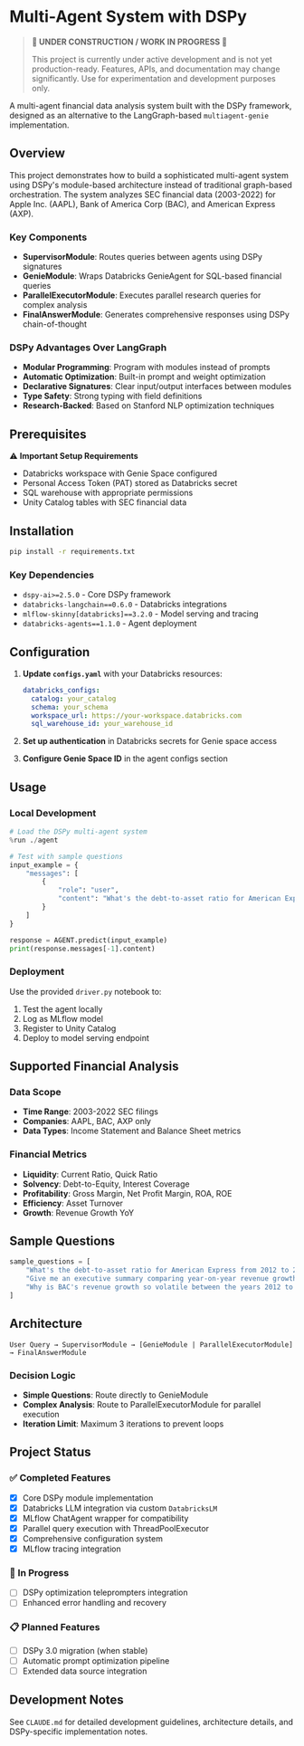 # Multi-Agent System with DSPy

> **🚧 UNDER CONSTRUCTION / WORK IN PROGRESS 🚧**
> 
> This project is currently under active development and is not yet production-ready. Features, APIs, and documentation may change significantly. Use for experimentation and development purposes only.

A multi-agent financial data analysis system built with the DSPy framework, designed as an alternative to the LangGraph-based `multiagent-genie` implementation.

## Overview

This project demonstrates how to build a sophisticated multi-agent system using DSPy's module-based architecture instead of traditional graph-based orchestration. The system analyzes SEC financial data (2003-2022) for Apple Inc. (AAPL), Bank of America Corp (BAC), and American Express (AXP).

### Key Components

- **SupervisorModule**: Routes queries between agents using DSPy signatures
- **GenieModule**: Wraps Databricks GenieAgent for SQL-based financial queries
- **ParallelExecutorModule**: Executes parallel research queries for complex analysis
- **FinalAnswerModule**: Generates comprehensive responses using DSPy chain-of-thought

### DSPy Advantages Over LangGraph

- **Modular Programming**: Program with modules instead of prompts
- **Automatic Optimization**: Built-in prompt and weight optimization
- **Declarative Signatures**: Clear input/output interfaces between modules
- **Type Safety**: Strong typing with field definitions
- **Research-Backed**: Based on Stanford NLP optimization techniques

## Prerequisites

⚠️ **Important Setup Requirements**

- Databricks workspace with Genie Space configured
- Personal Access Token (PAT) stored as Databricks secret
- SQL warehouse with appropriate permissions
- Unity Catalog tables with SEC financial data

## Installation

```bash
pip install -r requirements.txt
```

### Key Dependencies

- `dspy-ai>=2.5.0` - Core DSPy framework
- `databricks-langchain==0.6.0` - Databricks integrations
- `mlflow-skinny[databricks]==3.2.0` - Model serving and tracing
- `databricks-agents==1.1.0` - Agent deployment

## Configuration

1. **Update `configs.yaml`** with your Databricks resources:
   ```yaml
   databricks_configs:
     catalog: your_catalog
     schema: your_schema  
     workspace_url: https://your-workspace.databricks.com
     sql_warehouse_id: your_warehouse_id
   ```

2. **Set up authentication** in Databricks secrets for Genie space access

3. **Configure Genie Space ID** in the agent configs section

## Usage

### Local Development

```python
# Load the DSPy multi-agent system
%run ./agent

# Test with sample questions
input_example = {
    "messages": [
        {
            "role": "user",
            "content": "What's the debt-to-asset ratio for American Express from 2012 to 2021?"
        }
    ]
}

response = AGENT.predict(input_example)
print(response.messages[-1].content)
```

### Deployment

Use the provided `driver.py` notebook to:
1. Test the agent locally
2. Log as MLflow model  
3. Register to Unity Catalog
4. Deploy to model serving endpoint

## Supported Financial Analysis

### Data Scope
- **Time Range**: 2003-2022 SEC filings
- **Companies**: AAPL, BAC, AXP only
- **Data Types**: Income Statement and Balance Sheet metrics

### Financial Metrics
- **Liquidity**: Current Ratio, Quick Ratio
- **Solvency**: Debt-to-Equity, Interest Coverage  
- **Profitability**: Gross Margin, Net Profit Margin, ROA, ROE
- **Efficiency**: Asset Turnover
- **Growth**: Revenue Growth YoY

## Sample Questions

```python
sample_questions = [
    "What's the debt-to-asset ratio for American Express from 2012 to 2021, compare to that of Bank of America?",
    "Give me an executive summary comparing year-on-year revenue growth from 2012 to 2021 between AAPL and BAC?",
    "Why is BAC's revenue growth so volatile between the years 2012 to 2021?",
]
```

## Architecture

```
User Query → SupervisorModule → [GenieModule | ParallelExecutorModule] → FinalAnswerModule
```

### Decision Logic
- **Simple Questions**: Route directly to GenieModule
- **Complex Analysis**: Route to ParallelExecutorModule for parallel execution
- **Iteration Limit**: Maximum 3 iterations to prevent loops

## Project Status

### ✅ Completed Features
- [x] Core DSPy module implementation
- [x] Databricks LLM integration via custom `DatabricksLM`
- [x] MLflow ChatAgent wrapper for compatibility
- [x] Parallel query execution with ThreadPoolExecutor
- [x] Comprehensive configuration system
- [x] MLflow tracing integration

### 🚧 In Progress
- [ ] DSPy optimization teleprompters integration
- [ ] Enhanced error handling and recovery

### 📋 Planned Features
- [ ] DSPy 3.0 migration (when stable)
- [ ] Automatic prompt optimization pipeline
- [ ] Extended data source integration

## Development Notes

See `CLAUDE.md` for detailed development guidelines, architecture details, and DSPy-specific implementation notes.
